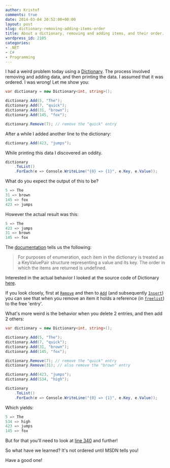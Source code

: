 ```yaml
---
author: Kristof
comments: true
date: 2014-03-04 20:52:00+00:00
layout: post
slug: dictionary-removing-adding-items-order
title: About a dictionary, removing and adding items, and their order.
wordpress_id: 2105
categories:
- .NET
- C#
- Programming
---
```


I had a weird problem today using a [Dictionary](http://msdn.microsoft.com/en-us/library/xfhwa508(v=vs.110).aspx). The process involved removing and adding data, and then printing the data. I assumed that it was ordered. I was wrong! Let me show you:

```csharp
var dictionary = new Dictionary<int, string>();

dictionary.Add(5, "The");
dictionary.Add(7, "quick");
dictionary.Add(31, "brown");
dictionary.Add(145, "fox");

dictionary.Remove(7); // remove the "quick" entry
```

After a while I added another line to the dictionary:

```csharp
dictionary.Add(423, "jumps");
```

While printing this data I discovered an oddity.

```csharp
dictionary
    .ToList()
    .ForEach(e => Console.WriteLine("{0} => {1}", e.Key, e.Value));
```

What do you expect the output of this to be?

```csharp
5 => The
31 => brown
145 => fox
423 => jumps
```

However the actual result was this:

```csharp
5 => The
423 => jumps
31 => brown
145 => fox
```

The [documentation](http://msdn.microsoft.com/en-us/library/xfhwa508(v=vs.110).aspx) tells us the following:


<blockquote>For purposes of enumeration, each item in the dictionary is treated as a KeyValuePair<TKey, TValue> structure representing a value and its key. The order in which the items are returned is undefined.</blockquote>


Interested in the actual behavior I looked at the source code of Dictionary [here](http://referencesource-beta.microsoft.com/#mscorlib/system/collections/generic/dictionary.cs#d3599058f8d79be0).

If you look closely, first at [`Remove`](http://referencesource-beta.microsoft.com/#mscorlib/system/collections/generic/dictionary.cs#a6db5ffdec557169) and then to [`Add`](http://referencesource-beta.microsoft.com/#mscorlib/system/collections/generic/dictionary.cs#a7861da7aaa500fe) (and subsequently [`Insert`](http://referencesource-beta.microsoft.com/#mscorlib/system/collections/generic/dictionary.cs#fd1acf96113fbda9)) you can see that when you remove an item it holds a reference (in [`freelist`](http://referencesource-beta.microsoft.com/#mscorlib/system/collections/generic/dictionary.cs#998e5f475d87f454)) to the free 'entry'.

What's more weird is the behavior when you delete 2 entries, and then add 2 others:

```csharp
var dictionary = new Dictionary<int, string>();

dictionary.Add(5, "The");
dictionary.Add(7, "quick");
dictionary.Add(31, "brown");
dictionary.Add(145, "fox");

dictionary.Remove(7); // remove the "quick" entry
dictionary.Remove(31); // also remove the "brown" entry

dictionary.Add(423, "jumps");
dictionary.Add(534, "high");

dictionary
    .ToList()
    .ForEach(e => Console.WriteLine("{0} => {1}", e.Key, e.Value));
```

Which yields:

```csharp
5 => The
534 => high
423 => jumps
145 => fox
```

But for that you'll need to look at [line 340](http://referencesource-beta.microsoft.com/#mscorlib/system/collections/generic/dictionary.cs#340) and further!

So what have we learned? It's not ordered until MSDN tells you!

Have a good one!
